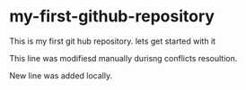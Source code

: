 # my-first-github-repository
This is my first git hub repository. lets get started with it

This line was modifiesd manually durisng conflicts resoultion.

New line was added locally.